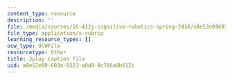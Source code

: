 ```yaml
---
content_type: resource
description: ''
file: /media/courses/16-412j-cognitive-robotics-spring-2016/a8e52e08603a8323a0d88c788a8b612c_I2uSCTUHsUI.srt
file_type: application/x-subrip
learning_resource_types: []
ocw_type: OCWFile
resourcetype: Other
title: 3play caption file
uid: a8e52e08-603a-8323-a0d8-8c788a8b612c
---
```

